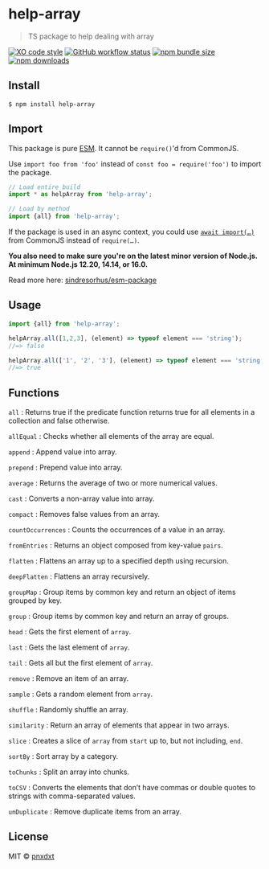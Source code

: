 # help-array
> TS package to help dealing with array

[![XO code style](https://img.shields.io/badge/code_style-XO-5ed9c7.svg)](https://github.com/xojs/xo)
[![GitHub workflow status](https://img.shields.io/github/workflow/status/pnxdxt/help-array/CI)](https://github.com/pnxdxt/help-array)
[![npm bundle size](https://img.shields.io/bundlephobia/min/help-array)](https://bundlephobia.com/package/help-array)
[![npm downloads](https://img.shields.io/npm/dt/help-array)](https://www.npmjs.com/package/help-array)

## Install
```
$ npm install help-array
```
## Import

This package is pure [ESM](https://developer.mozilla.org/en-US/docs/Web/JavaScript/Guide/Modules). It cannot be `require()`'d from CommonJS.

Use `import foo from 'foo'` instead of `const foo = require('foo')` to import the package.

```js
// Load entire build
import * as helpArray from 'help-array';

// Load by method
import {all} from 'help-array';
```
If the package is used in an async context, you could use [`await import(…)`](https://developer.mozilla.org/en-US/docs/Web/JavaScript/Reference/Statements/import#dynamic_imports) from CommonJS instead of `require(…)`.

**You also need to make sure you're on the latest minor version of Node.js. At minimum Node.js 12.20, 14.14, or 16.0.**

Read more here: [sindresorhus/esm-package](https://gist.github.com/sindresorhus/a39789f98801d908bbc7ff3ecc99d99c)


## Usage

```js
import {all} from 'help-array';

helpArray.all([1,2,3], (element) => typeof element === 'string');
//=> false

helpArray.all(['1', '2', '3'], (element) => typeof element === 'string');
//=> true
```

## Functions

`all` : Returns true if the predicate function returns true for all elements in a collection and false otherwise.

`allEqual` : Checks whether all elements of the array are equal.

`append` : Append value into array.

`prepend` : Prepend value into array.

`average` : Returns the average of two or more numerical values.

`cast` : Converts a non-array value into array.

`compact` : Removes false values from an array.

`countOccurrences` : Counts the occurrences of a value in an array.

`fromEntries` : Returns an object composed from key-value `pairs`.

`flatten` : Flattens an array up to a specified depth using recursion.

`deepFlatten` : Flattens an array recursively.

`groupMap` : Group items by common key and return an object of items grouped by key.

`group` : Group items by common key and return an array of groups.

`head` : Gets the first element of `array`.

`last` : Gets the last element of `array`.

`tail` : Gets all but the first element of `array`.

`remove` : Remove an item of an array.

`sample` : Gets a random element from `array`.

`shuffle` : Randomly shuffle an array.

`similarity` : Return an array of elements that appear in two arrays.

`slice` : Creates a slice of `array` from `start` up to, but not including, `end`.

`sortBy` : Sort array by a category.

`toChunks` : Split an array into chunks.

`toCSV` : Converts the elements that don’t have commas or double quotes to strings with comma-separated values.

`unDuplicate` : Remove duplicate items from an array.

## License

MIT © [pnxdxt](https://pnxdxt.com)
